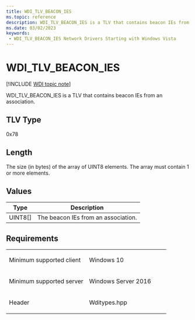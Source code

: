 ```yaml
---
title: WDI_TLV_BEACON_IES
ms.topic: reference
description: WDI_TLV_BEACON_IES is a TLV that contains beacon IEs from an association.
ms.date: 03/02/2023
keywords:
 - WDI_TLV_BEACON_IES Network Drivers Starting with Windows Vista
---
```


# WDI\_TLV\_BEACON\_IES

[!INCLUDE [WDI topic note](../includes/wdi-version-warning.md)]


WDI\_TLV\_BEACON\_IES is a TLV that contains beacon IEs from an association.

## TLV Type


0x78

## Length


The size (in bytes) of the array of UINT8 elements. The array must contain 1 or more elements.

## Values


| Type      | Description                         |
|-----------|-------------------------------------|
| UINT8\[\] | The beacon IEs from an association. |

 

## Requirements

<table>
<colgroup>
<col width="50%" />
<col width="50%" />
</colgroup>
<tbody>
<tr class="odd">
<td><p>Minimum supported client</p></td>
<td><p>Windows 10</p></td>
</tr>
<tr class="even">
<td><p>Minimum supported server</p></td>
<td><p>Windows Server 2016</p></td>
</tr>
<tr class="odd">
<td><p>Header</p></td>
<td>Wditypes.hpp</td>
</tr>
</tbody>
</table>

 

 




